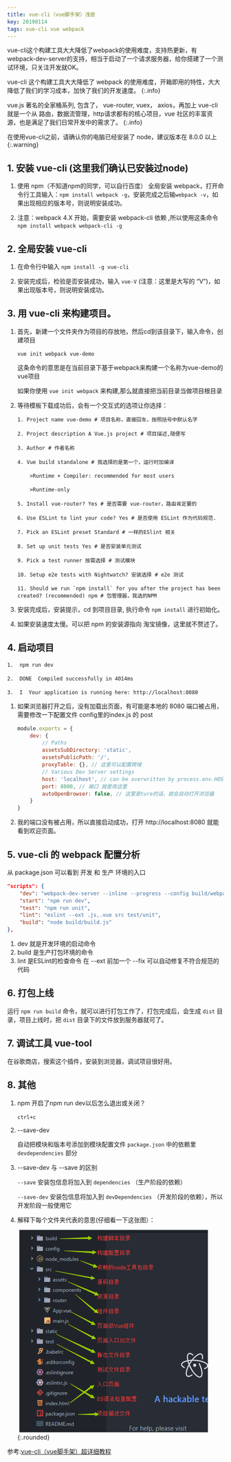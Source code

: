 ```yaml
---
title: vue-cli（vue脚手架）浅尝
key: 20190114
tags: vue-cli vue webpack
---
```


vue-cli这个构建工具大大降低了webpack的使用难度，支持热更新，有webpack-dev-server的支持，相当于启动了一个请求服务器，给你搭建了一个测试环境，只关注开发就OK。

<!--more-->

vue-cli 这个构建工具大大降低了 webpack 的使用难度，开箱即用的特性，大大降低了我们的学习成本，加快了我们的开发速度。
{:.info}


vue.js 著名的全家桶系列, 包含了， vue-router, vuex， axios，再加上 vue-cli 就是一个从 路由，数据流管理，http请求都有的核心项目，vue 社区的丰富资源，也是满足了我们日常开发中的需求了。
{:.info}



在使用vue-cli之前，请确认你的电脑已经安装了 node，建议版本在 8.0.0 以上
{:.warning}

## 1. 安装 vue-cli (这里我们确认已安装过node)

1. 使用 npm（不知道npm的同学，可以自行百度） 全局安装 webpack，打开命令行工具输入：`npm install webpack -g`，安装完成之后输`webpack -v`，如果出现相应的版本号，则说明安装成功。

2. 注意：webpack 4.X 开始，需要安装 webpack-cli 依赖 ,所以使用这条命令 `npm install webpack webpack-cli -g`


## 2. 全局安装 vue-cli

1. 在命令行中输入 `npm install -g vue-cli`

2. 安装完成后，检验是否安装成功，输入 `vue-V` (注意：这里是大写的 “V”)，如果出现版本号，则说明安装成功。


## 3. 用 vue-cli 来构建项目。

1. 首先，新建一个文件夹作为项目的存放地，然后cd到该目录下，输入命令，创建项目

    ```
    vue init webpack vue-demo
    ```

    这条命令的意思是在当前目录下基于webpack来构建一个名称为vue-demo的vue项目

    如果你使用 `vue init webpack` 来构建,那么就直接把当前目录当做项目根目录

2. 等待模板下载成功后，会有一个交互式的选项让你选择：

    ```
    1. Project name vue-demo # 项目名称，直接回车，按照括号中默认名字

    2. Project description A Vue.js project # 项目描述,随便写

    3. Author # 作者名称

    4. Vue build standalone # 我选择的是第一个，运行时加编译

        >Runtime + Compiler: recommended for most users

        >Runtime-only

    5. Install vue-router? Yes # 是否需要 vue-router，路由肯定要的

    6. Use ESLint to lint your code? Yes # 是否使用 ESLint 作为代码规范.

    7. Pick an ESLint preset Standard # 一样的ESlint 相关

    8. Set up unit tests Yes # 是否安装单元测试

    9. Pick a test runner 按需选择 # 测试模块

    10. Setup e2e tests with Nightwatch? 安装选择 # e2e 测试

    11. Should we run `npm install` for you after the project has been created? (recommended) npm # 包管理器，我选的NPM
    ```

3. 安装完成后，安装提示，cd 到项目目录, 执行命令 `npm install` 进行初始化。

4. 如果安装速度太慢。可以把 npm 的安装源指向 淘宝镜像，这里就不赘述了。


## 4. 启动项目

```
1.  npm run dev

2.  DONE  Compiled successfully in 4014ms 

3.  I  Your application is running here: http://localhost:8080
```

1. 如果浏览器打开之后，没有加载出页面，有可能是本地的 8080 端口被占用，需要修改一下配置文件 config里的index.js 的 post

    ```javascript
    module.exports = {
        dev: {
            // Paths
            assetsSubDirectory: 'static',
            assetsPublicPath: '/',
            proxyTable: {}, // 这里可以配置跨域
            // Various Dev Server settings
            host: 'localhost', // can be overwritten by process.env.HOST
            port: 8080, // 端口 就是改这里
            autoOpenBrowser: false, // 这里是ture的话，就会自动打开浏览器
        }
    }
    ```

2. 我的端口没有被占用，所以直接启动成功，打开 http://localhost:8080 就能看到欢迎页面。


## 5. vue-cli 的 webpack 配置分析

从 package.json 可以看到 开发 和 生产 环境的入口

```json
"scripts": {
    "dev": "webpack-dev-server --inline --progress --config build/webpack.dev.conf.js",
    "start": "npm run dev",
    "test": "npm run unit",
    "lint": "eslint --ext .js,.vue src test/unit",
    "build": "node build/build.js"
},
```

1. dev 就是开发环境的启动命令
2. build 是生产打包环境的命令
3. lint 是ESLint的检查命令 在 --ext 前加一个 --fix 可以自动修复不符合规范的代码


## 6. 打包上线

运行 `npm run build` 命令，就可以进行打包工作了，打包完成后，会生成 `dist` 目录，项目上线时，把 `dist` 目录下的文件放到服务器就可了。           

## 7. 调试工具 vue-tool

在谷歌商店，搜索这个插件，安装到浏览器，调试项目很好用。


## 8. 其他

1. npm 开启了npm run dev以后怎么退出或关闭？

    `ctrl+c`


2. --save-dev

    自动把模块和版本号添加到模块配置文件 `package.json` 中的依赖里 `devdependencies` 部分


3. --save-dev 与 --save 的区别

    `--save` 安装包信息将加入到 `dependencies` （生产阶段的依赖）

    `--save-dev` 安装包信息将加入到 `devDependencies` （开发阶段的依赖），所以开发阶段一般使用它


4. 解释下每个文件夹代表的意思(仔细看一下这张图）：

    ![Image](/assets/images/10868449-01a038fa573b22c8.png){:.rounded}



参考:[vue-cli（vue脚手架）超详细教程](https://blog.csdn.net/wulala_hei/article/details/85000530)